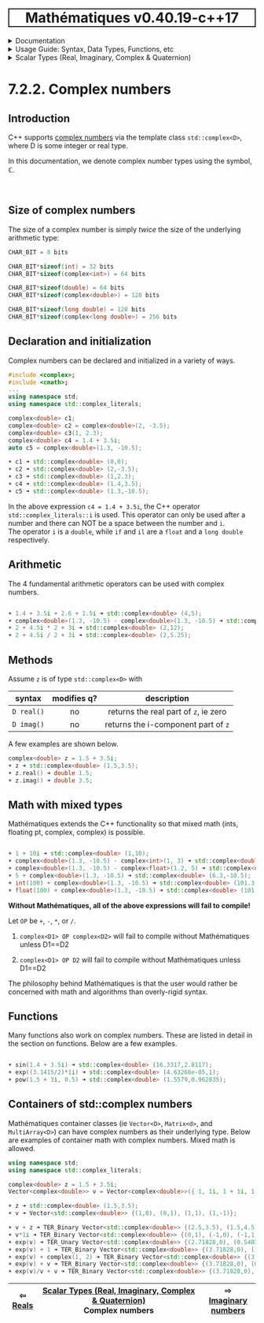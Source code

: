 <h1 style='border: 2px solid; text-align: center'>Mathématiques v0.40.19-c++17</h1>

<details>

<summary>Documentation</summary>

# [Documentation](../../../README.md)<br>
1. [License](../../../license/README.md)<br>
2. [About](../../../about/README.md)<br>
3. [Status, Planned Work & Release Notes](../../../status-release/README.md)<br>
4. [Description and Example Usage](../../../overview/README.md)<br>
5. [Installation](../../../installation/README.md)<br>
6. [Your First Mathématiques Project](../../../first-project/README.md)<br>
7. _Usage Guide: Syntax, Data Types, Functions, etc_ <br>
8. [Benchmarks](../../../benchmarks/README.md)<br>
9. [Tests](../../../test/README.md)<br>
10. [Developer Guide: Modifying and Extending Mathématiques](../../../developer-guide/README.md)<br>


</details>



<details>

<summary>Usage Guide: Syntax, Data Types, Functions, etc</summary>

# [7. Usage Guide: Syntax, Data Types, Functions, etc](../../README.md)<br>
7.1. [Usage Guide Notation](../../notation/README.md)<br>
7.2. _Scalar Types (Real, Imaginary, Complex & Quaternion)_ <br>
7.3. [Container Types (Vector, Matrix & MultiArray)](../../multiarrays/README.md)<br>
7.4. [Operators](../../operators/README.md)<br>
7.5. [Functions](../../functions/README.md)<br>
7.6. [Linear Algebra](../../linear-algebra/README.md)<br>
7.7. [Indexing, Masks, and Sorting](../../indexing-sorting/README.md)<br>
7.8. [Ranges and Grids](../../ranges-grids/README.md)<br>
7.9. [Calculus](../../calculus/README.md)<br>
7.10. [Vector Calculus](../../vector-calculus/README.md)<br>
7.11. [MultiArray Calculus](../../tensor-calculus/README.md)<br>
7.12. [Display of Results](../../display/README.md)<br>
7.13. [FILE I/O](../../file-io/README.md)<br>
7.14. [Debug Modes](../../debug/README.md)<br>


</details>



<details>

<summary>Scalar Types (Real, Imaginary, Complex & Quaternion)</summary>

# [7.2. Scalar Types (Real, Imaginary, Complex & Quaternion)](../README.md)<br>
7.2.1. [Reals](../real/README.md)<br>
7.2.2. _Complex numbers_ <br>
7.2.3. [Imaginary numbers](../imaginary/README.md)<br>
7.2.4. [Quaternions](../quaternion/README.md)<br>


</details>



# 7.2.2. Complex numbers



## Introduction
C++ supports [complex numbers](https://mathworld.wolfram.com/ComplexNumber.html) via the template class `std::complex<D>`, where D is some integer or real type. 

In this documentation, we denote complex number types using the symbol, ℂ.

<br>

## Size of complex numbers
The size of a complex number is simply _twice_ the size of the underlying arithmetic type:


```C++
CHAR_BIT = 8 bits

CHAR_BIT*sizeof(int) = 32 bits
CHAR_BIT*sizeof(complex<int>) = 64 bits

CHAR_BIT*sizeof(double) = 64 bits
CHAR_BIT*sizeof(complex<double>) = 128 bits

CHAR_BIT*sizeof(long double) = 128 bits
CHAR_BIT*sizeof(complex<long double>) = 256 bits

```
## Declaration and initialization
Complex numbers can be declared and initialized in a variety of ways.


```C++
#include <complex>;
#include <cmath>;
...
using namespace std;
using namespace std::complex_literals;

complex<double> c1;
complex<double> c2 = complex<double>(2, -3.5);
complex<double> c3(1, 2.3);
complex<double> c4 = 1.4 + 3.5i;
auto c5 = complex<double>(1.3, -10.5);

☀ c1 ➜ std::complex<double> (0,0);
☀ c2 ➜ std::complex<double> (2,-3.5);
☀ c3 ➜ std::complex<double> (1,2.3);
☀ c4 ➜ std::complex<double> (1.4,3.5);
☀ c5 ➜ std::complex<double> (1.3,-10.5);
```
In the above expression `c4 = 1.4 + 3.5i`, the C++ operator `std::complex_literals::i` is used. 
This operator can only be used after a number and there can NOT be a space between the number and `i`.  
The operator `i` is a `double`, while `if` and `il` are a `float` and a `long double` respectively.

## Arithmetic
The 4 fundamental arithmetic operators can be used with complex numbers.
```C++

☀ 1.4 + 3.5i + 2.6 + 1.5i ➜ std::complex<double> (4,5);
☀ complex<double>(1.3, -10.5) - complex<double>(1.3, -10.5) ➜ std::complex<double> (0,0);
☀ 2 + 4.5i * 2 + 3i ➜ std::complex<double> (2,12);
☀ 2 + 4.5i / 2 + 3i ➜ std::complex<double> (2,5.25);

```
## Methods
Assume `z`  is of type `std::complex<D>` with 

| syntax | modifies q? | description | 
| :---: | :---: | :---: | 
| `D real()` | no | returns the real part of `z`, ie zero | 
| `D imag()` | no | returns the i-component part of `z` | 
A few examples are shown below.

```C++
complex<double> z = 1.5 + 3.5i;
☀ z ➜ std::complex<double> (1.5,3.5);
☀ z.real() ➜ double 1.5;
☀ z.imag() ➜ double 3.5;
```
## Math with mixed types
Mathématiques extends the C++ functionality so that mixed math (ints, floating pt, complex<int>, complex<floating pt>) is possible.
```C++

☀ 1 + 10i ➜ std::complex<double> (1,10);
☀ complex<double>(1.3, -10.5) - complex<int>(1, 3) ➜ std::complex<double> (0.3,-13.5);
☀ complex<double>(1.3, -10.5) - complex<float>(1.2, 5) ➜ std::complex<double> (0.1,-15.5);
☀ 5 + complex<double>(1.3, -10.5) ➜ std::complex<double> (6.3,-10.5);
☀ int(100) + complex<double>(1.3, -10.5) ➜ std::complex<double> (101.3,-10.5);
☀ float(100) + complex<double>(1.3, -10.5) ➜ std::complex<double> (101.3,-10.5);

```
**Without Mathématiques, all of the above expressions will fail to compile!**

Let `OP` be `+`, `-`, `*`, or `/`.

1. `complex<D1> OP complex<D2>` will fail to compile without Mathématiques unless D1==D2

1. `complex<D1> OP D2` will fail to compile without Mathématiques unless D1==D2


The philosophy behind Mathématiques is that the user would rather be concerned with math and algorithms than overly-rigid syntax.


## Functions

Many functions also work on complex numbers.  These are listed in detail in the section on functions.
Below are a few examples.


```C++

☀ sin(1.4 + 3.5i) ➜ std::complex<double> (16.3317,2.8117);
☀ exp((3.1415/2)*1i) ➜ std::complex<double> (4.63268e-05,1);
☀ pow(1.5 + 3i, 0.5) ➜ std::complex<double> (1.5579,0.962835);

```
## Containers of std::complex numbers

Mathématiques container classes (ie `Vector<D>`, `Matrix<d>`, and `MultiArray<D>`) can have complex numbers as their underlying type.
Below are examples of container math with complex numbers.  Mixed math is allowed.


```C++
using namespace std;
using namespace std::complex_literals;

complex<double> z = 1.5 + 3.5i;
Vector<complex<double>> v = Vector<complex<double>>({ 1, 1i, 1 + 1i, 1 - 1i });

☀ z ➜ std::complex<double> (1.5,3.5);
☀ v ➜ Vector<std::complex<double>> {(1,0), (0,1), (1,1), (1,-1)};

☀ v + z ➜ TER_Binary Vector<std::complex<double>> {(2.5,3.5), (1.5,4.5), (2.5,4.5), (2.5,2.5)};
☀ v*1i ➜ TER_Binary Vector<std::complex<double>> {(0,1), (-1,0), (-1,1), (1,1)};
☀ exp(v) ➜ TER_Unary Vector<std::complex<double>> {(2.71828,0), (0.540302,0.841471), (1.46869,2.28736), (1.46869,-2.28736)};
☀ exp(v) + 1 ➜ TER_Binary Vector<std::complex<double>> {(3.71828,0), (1.5403,0.841471), (2.46869,2.28736), (2.46869,-2.28736)};
☀ exp(v) + complex(1, 2) ➜ TER_Binary Vector<std::complex<double>> {(3.71828,2), (1.5403,2.84147), (2.46869,4.28736), (2.46869,-0.287355)};
☀ exp(v) + v ➜ TER_Binary Vector<std::complex<double>> {(3.71828,0), (0.540302,1.84147), (2.46869,3.28736), (2.46869,-3.28736)};
☀ exp(v)/v + v ➜ TER_Binary Vector<std::complex<double>> {(3.71828,0), (0.841471,0.459698), (2.87802,1.40933), (2.87802,-1.40933)};
```


| ⇦ <br />[Reals](../real/README.md)  | [Scalar Types (Real, Imaginary, Complex & Quaternion)](../README.md)<br />Complex numbers<br /><img width=1000/> | ⇨ <br />[Imaginary numbers](../imaginary/README.md)   |
| ------------ | :-------------------------------: | ------------ |

